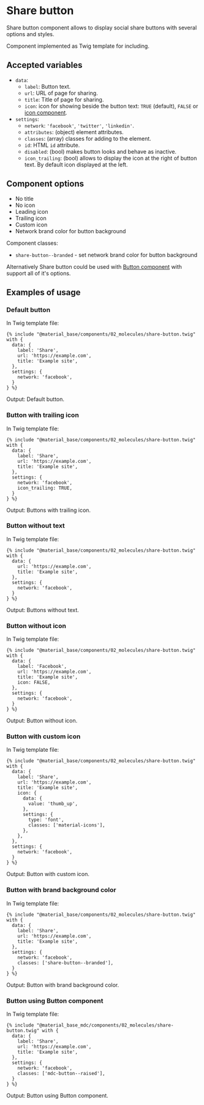 Share button
============

Share button component allows to display social share buttons with several options and styles.

Component implemented as Twig template for including.

Accepted variables
------------------

- `data`:
    - `label`: Button text.
    - `url`: URL of page for sharing.
    - `title`: Title of page for sharing.
    - `icon`: icon for showing beside the button text: `TRUE` (default), `FALSE` or [icon component](/components/icon.md).
- `settings`:
    - `network`: `'facebook'`, `'twitter'`, `'linkedin'`. 
    - `attributes`: (object) element attributes.
    - `classes`: (array) classes for adding to the element.
    - `id`: HTML `id` attribute.
    - `disabled`: (bool) makes button looks and behave as inactive.
    - `icon_trailing`: (bool) allows to display the icon at the right of button text. By default icon displayed at the left.

Component options
-----------------

* No title
* No icon
* Leading icon
* Trailing icon
* Custom icon
* Network brand color for button background

Component classes:

* `share-button--branded` - set network brand color for button background

Alternatively Share button could be used with [Button component](/components/button.md) with support all of it's options.

Examples of usage
-----------------

### Default button

In Twig template file:

~~~
{% include "@material_base/components/02_molecules/share-button.twig" with {
  data: {
    label: 'Share',
    url: 'https://example.com',
    title: 'Example site',
  },
  settings: {
    network: 'facebook',
  }
} %}
~~~

Output: Default button.

### Button with trailing icon

In Twig template file:

~~~
{% include "@material_base/components/02_molecules/share-button.twig" with {
  data: {
    label: 'Share',
    url: 'https://example.com',
    title: 'Example site',
  },
  settings: {
    network: 'facebook',
    icon_trailing: TRUE,
  }
} %}
~~~

Output: Buttons with trailing icon.

### Button without text

In Twig template file:

~~~
{% include "@material_base/components/02_molecules/share-button.twig" with {
  data: {
    url: 'https://example.com',
    title: 'Example site',
  },
  settings: {
    network: 'facebook',
  }
} %}
~~~

Output: Buttons without text.

### Button without icon

In Twig template file:

~~~
{% include "@material_base/components/02_molecules/share-button.twig" with {
  data: {
    label: 'Facebook',
    url: 'https://example.com',
    title: 'Example site',
    icon: FALSE,
  },
  settings: {
    network: 'facebook',
  }
} %}
~~~

Output: Button without icon.

### Button with custom icon

In Twig template file:

~~~
{% include "@material_base/components/02_molecules/share-button.twig" with {
  data: {
    label: 'Share',
    url: 'https://example.com',
    title: 'Example site',
    icon: {
      data: {
        value: 'thumb_up',
      },
      settings: {
        type: 'font',
        classes: ['material-icons'],
      },
    },
  },
  settings: {
    network: 'facebook',
  }
} %}
~~~

Output: Button with custom icon.

### Button with brand background color

In Twig template file:

~~~
{% include "@material_base/components/02_molecules/share-button.twig" with {
  data: {
    label: 'Share',
    url: 'https://example.com',
    title: 'Example site',
  },
  settings: {
    network: 'facebook',
    classes: ['share-button--branded'],
  }
} %}
~~~

Output: Button with brand background color.

### Button using Button component

In Twig template file:

~~~
{% include "@material_base_mdc/components/02_molecules/share-button.twig" with {
  data: {
    label: 'Share',
    url: 'https://example.com',
    title: 'Example site',
  },
  settings: {
    network: 'facebook',
    classes: ['mdc-button--raised'],
  }
} %}
~~~

Output: Button using Button component.
